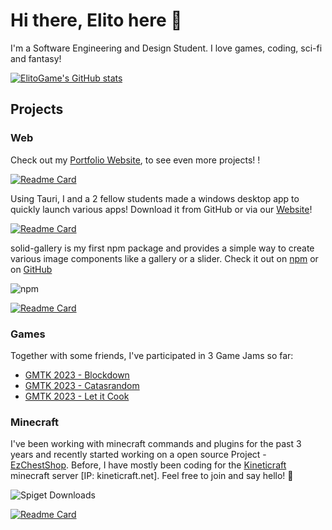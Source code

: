 # Hi there, Elito here 🍉

I'm a Software Engineering and Design Student. I love games, coding, sci-fi and fantasy!

[![ElitoGame's GitHub stats](https://github-readme-stats.vercel.app/api?username=ElitoGame&theme=dark&title_color=33dd33&count_private=true&show_icons=true&hide_border=true)](https://github.com/ElitoGame)

## Projects

### Web

Check out my [Portfolio Website](https://elitogame.github.io), to see even more projects! !

[![Readme Card](https://github-readme-stats.vercel.app/api/pin/?username=ElitoGame&repo=elitogame.github.io&theme=dark&title_color=33dd33&count_private=true&show_icons=true&hide_border=true)](https://github.com/ElitoGame/elitogame.github.io)

Using Tauri, I and a 2 fellow students made a windows desktop app to quickly launch various apps! Download it from GitHub or via our [Website](https://hexalaunch.vercel.app)!

[![Readme Card](https://github-readme-stats.vercel.app/api/pin/?username=ElitoGame&repo=HexaLaunch&theme=dark&title_color=33dd33&count_private=true&show_icons=true&hide_border=true)](https://github.com/ElitoGame/HexaLaunch)

solid-gallery is my first npm package and provides a simple way to create various image components like a gallery or a slider. Check it out on [npm](https://www.npmjs.com/package/solid-gallery) or on [GitHub](https://github.com/ElitoGame/solid-gallery)

![npm](https://img.shields.io/npm/dt/solid-gallery)

[![Readme Card](https://github-readme-stats.vercel.app/api/pin/?username=ElitoGame&repo=solid-gallery&theme=dark&title_color=33dd33&count_private=true&show_icons=true&hide_border=true)](https://github.com/ElitoGame/solid-gallery)

### Games

Together with some friends, I've participated in 3 Game Jams so far:

- [GMTK 2023 - Blockdown](https://elitogame.itch.io/blockdown)
- [GMTK 2023 - Catasrandom](https://elitogame.itch.io/catasrandom)
- [GMTK 2023 - Let it Cook](https://elitogame.itch.io/let-it-cook)

### Minecraft

I've been working with minecraft commands and plugins for the past 3 years and recently started working on a open source Project - [EzChestShop](https://www.spigotmc.org/resources/ez-chest-shop-ecs-1-14-x-1-17-x.90411/). Before, I have mostly been coding for the [Kineticraft](https://sites.google.com/kineticraft.net/kc-policy/home) minecraft server [IP: kineticraft.net]. Feel free to join and say hello! 👋

![Spiget Downloads](https://img.shields.io/spiget/downloads/90411)

[![Readme Card](https://github-readme-stats.vercel.app/api/pin/?username=ItzAmirreza&repo=EzChestShop&theme=dark&title_color=33dd33&count_private=true&show_icons=true&hide_border=true)](https://github.com/ItzAmirreza/EzChestShop)
